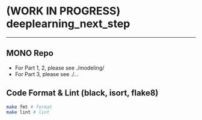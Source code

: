 # (WORK IN PROGRESS) deeplearning_next_step

---
## MONO Repo

- For Part 1, 2, please see ./modeling/
- For Part 3, please see ./...


## Code Format & Lint (black, isort, flake8)

```bash
make fmt # format
make lint # lint
```



